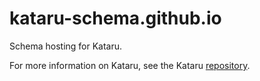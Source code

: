 # kataru-schema.github.io

Schema hosting for Kataru.

For more information on Kataru, see the Kataru [repository](https://github.com/Katsutoshii/kataru).
